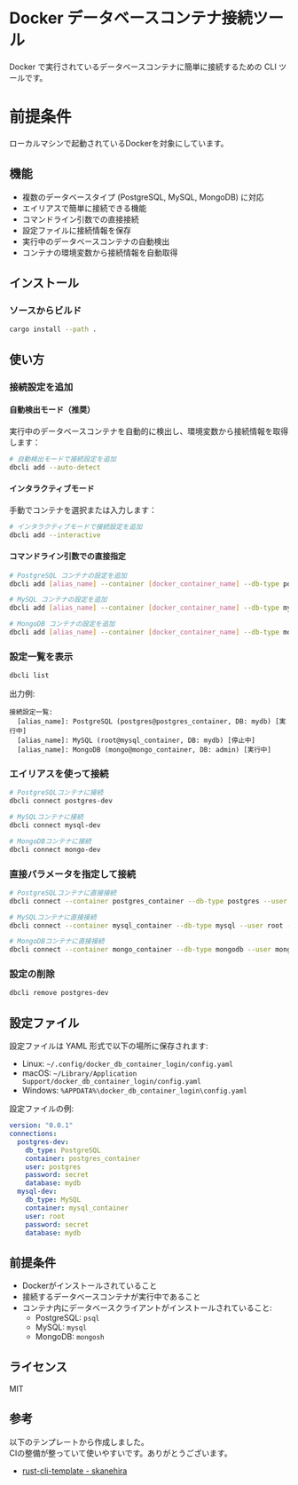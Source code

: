 # Docker データベースコンテナ接続ツール

Docker で実行されているデータベースコンテナに簡単に接続するための CLI ツールです。

# 前提条件
ローカルマシンで起動されているDockerを対象にしています。

## 機能

- 複数のデータベースタイプ (PostgreSQL, MySQL, MongoDB) に対応
- エイリアスで簡単に接続できる機能
- コマンドライン引数での直接接続
- 設定ファイルに接続情報を保存
- 実行中のデータベースコンテナの自動検出
- コンテナの環境変数から接続情報を自動取得

## インストール

### ソースからビルド

```bash
cargo install --path .
```

## 使い方

### 接続設定を追加

#### 自動検出モード（推奨）

実行中のデータベースコンテナを自動的に検出し、環境変数から接続情報を取得します：

```bash
# 自動検出モードで接続設定を追加
dbcli add --auto-detect
```

#### インタラクティブモード

手動でコンテナを選択または入力します：

```bash
# インタラクティブモードで接続設定を追加
dbcli add --interactive
```

#### コマンドライン引数での直接指定

```bash
# PostgreSQL コンテナの設定を追加
dbcli add [alias_name] --container [docker_container_name] --db-type postgres --user postgres --password secret --database [database_name]

# MySQL コンテナの設定を追加
dbcli add [alias_name] --container [docker_container_name] --db-type mysql --user root --password secret --database [database_name]

# MongoDB コンテナの設定を追加
dbcli add [alias_name] --container [docker_container_name] --db-type mongodb --user mongo --password secret --database [database_name]
```

### 設定一覧を表示

```bash
dbcli list
```

出力例:
```
接続設定一覧:
  [alias_name]: PostgreSQL (postgres@postgres_container, DB: mydb) [実行中]
  [alias_name]: MySQL (root@mysql_container, DB: mydb) [停止中]
  [alias_name]: MongoDB (mongo@mongo_container, DB: admin) [実行中]
```

### エイリアスを使って接続

```bash
# PostgreSQLコンテナに接続
dbcli connect postgres-dev

# MySQLコンテナに接続
dbcli connect mysql-dev

# MongoDBコンテナに接続
dbcli connect mongo-dev
```

### 直接パラメータを指定して接続

```bash
# PostgreSQLコンテナに直接接続
dbcli connect --container postgres_container --db-type postgres --user postgres --password secret --database mydb

# MySQLコンテナに直接接続
dbcli connect --container mysql_container --db-type mysql --user root --password secret --database mydb

# MongoDBコンテナに直接接続
dbcli connect --container mongo_container --db-type mongodb --user mongo --password secret --database admin
```

### 設定の削除

```bash
dbcli remove postgres-dev
```

## 設定ファイル

設定ファイルは YAML 形式で以下の場所に保存されます:

- Linux: `~/.config/docker_db_container_login/config.yaml`
- macOS: `~/Library/Application Support/docker_db_container_login/config.yaml`
- Windows: `%APPDATA%\docker_db_container_login\config.yaml`

設定ファイルの例:

```yaml
version: "0.0.1"
connections:
  postgres-dev:
    db_type: PostgreSQL
    container: postgres_container
    user: postgres
    password: secret
    database: mydb
  mysql-dev:
    db_type: MySQL
    container: mysql_container
    user: root
    password: secret
    database: mydb
```

## 前提条件

- Dockerがインストールされていること
- 接続するデータベースコンテナが実行中であること
- コンテナ内にデータベースクライアントがインストールされていること:
  - PostgreSQL: `psql`
  - MySQL: `mysql`
  - MongoDB: `mongosh`

## ライセンス

MIT

## 参考

以下のテンプレートから作成しました。  
CIの整備が整っていて使いやすいです。ありがとうございます。

- [rust-cli-template - skanehira](https://github.com/skanehira/rust-cli-template)
